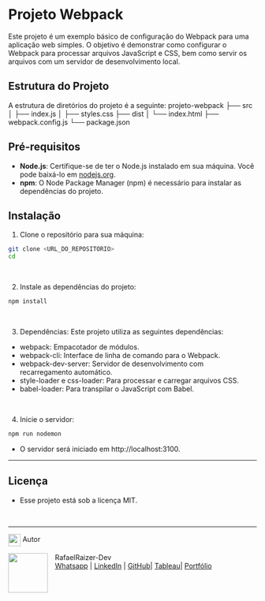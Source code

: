 # Projeto Webpack

Este projeto é um exemplo básico de configuração do Webpack para uma aplicação web simples. O objetivo é demonstrar como configurar o Webpack para processar arquivos JavaScript e CSS, bem como servir os arquivos com um servidor de desenvolvimento local.

## Estrutura do Projeto

A estrutura de diretórios do projeto é a seguinte:
projeto-webpack
├── src
│   ├── index.js
│   ├── styles.css
├── dist
│   └── index.html
├── webpack.config.js
└── package.json

## Pré-requisitos

- **Node.js**: Certifique-se de ter o Node.js instalado em sua máquina. Você pode baixá-lo em [nodejs.org](https://nodejs.org).
- **npm**: O Node Package Manager (npm) é necessário para instalar as dependências do projeto.

## Instalação

1. Clone o repositório para sua máquina:

```bash
git clone <URL_DO_REPOSITORIO>
cd 
```
<br>

2. Instale as dependências do projeto:

```bash
npm install
```
<br>

3. Dependências: Este projeto utiliza as seguintes dependências:

 - webpack: Empacotador de módulos.
 - webpack-cli: Interface de linha de comando para o Webpack.
 - webpack-dev-server: Servidor de desenvolvimento com recarregamento automático.
 - style-loader e css-loader: Para processar e carregar arquivos CSS.
 - babel-loader: Para transpilar o JavaScript com Babel.
<br>

4. Inicie o servidor:

```bash
npm run nodemon
```
- O servidor será iniciado em http://localhost:3100.

*** 
## Licença
- Esse projeto está sob a licença MIT.
<br>

***
<img src="https://media.giphy.com/media/ImmvDZ2c9xPR8gDvHV/giphy.gif" align="center" height="25" width="25"> Autor

<p>
    <img align=left margin=10 width=80 src="https://avatars.githubusercontent.com/u/87991807?v=4"/>
    <p>&nbsp&nbsp&nbspRafaelRaizer-Dev<br>
    &nbsp&nbsp&nbsp<a href="https://api.whatsapp.com/send/?phone=47999327137">Whatsapp</a>&nbsp;|&nbsp;<a href="https://www.linkedin.com/in/rafael-raizer//">LinkedIn</a>&nbsp;|&nbsp;<a href="https://github.com/RaizerTechDev">GitHub</a>|&nbsp;<a href="https://public.tableau.com/app/profile/rafael.raizer">Tableau</a>|&nbsp;<a href="https://raizertechdev-portfolio.netlify.app/">Portfólio</a>&nbsp;</p>
</p>
